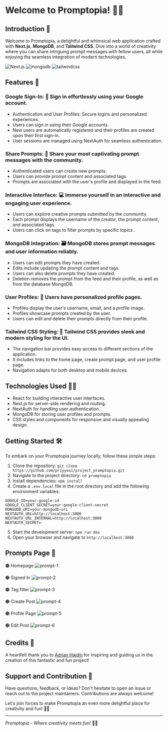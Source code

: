 # Welcome to Promptopia! 🎉✨

## Introduction 🚀

Welcome to Promptopia, a delightful and whimsical web application crafted with **Next.js**, **MongoDB**, and **Tailwind CSS**. Dive into a world of creativity where you can share intriguing prompt messages with fellow users, all while enjoying the seamless integration of modern technologies.

  <div>
    <img src="https://img.shields.io/badge/-Next_JS-black?style=for-the-badge&logoColor=white&logo=nextdotjs&color=000" alt="Next.js" />
    <img src="https://img.shields.io/badge/-Mongodb-black?style=for-the-badge&logoColor=white&logo=mongodb&color=47A248" alt="mongodb" />
    <img src="https://img.shields.io/badge/-Tailwind_CSS-black?style=for-the-badge&logoColor=white&logo=tailwindcss&color=06B6D4" alt="tailwindcss" />
  </div>

## Features 🌟

### **Google Sign-In:** 📝 Sign in effortlessly using your Google account.
- Authentication and User Profiles: Secure logins and personalized experiences.
- Users can sign in using their Google accounts.
- New users are automatically registered and their profiles are created upon their first sign-in.
- User sessions are managed using NextAuth for seamless authentication.

### **Share Prompts:** 📣 Share your most captivating prompt messages with the community.
- Authenticated users can create new prompts.
- Users can provide prompt content and associated tags.
- Prompts are associated with the user's profile and displayed in the feed.

### **Interactive Interface:** 💻 Immerse yourself in an interactive and engaging user experience.
- Users can explore creative prompts submitted by the community.
- Each prompt displays the username of the creator, the prompt content, and associated tags.
- Users can click on tags to filter prompts by specific topics.

### **MongoDB Integration:** 🗃️ MongoDB stores prompt messages and user information reliably.
- Users can edit prompts they have created.
- Edits include updating the prompt content and tags.
- Users can also delete prompts they have created.
- Deletion removes the prompt from the feed and their profile, as well as from the database MongoDB.

### **User Profiles:** 👥 Users have personalized profile pages.
- Profiles display the user's username, email, and a profile image.
- Profiles showcase prompts created by the user.
- Users can edit and delete their prompts directly from their profile.

### **Tailwind CSS Styling:** 🎨 Tailwind CSS provides sleek and modern styling for the UI.
- The navigation bar provides easy access to different sections of the application.
- It includes links to the home page, create prompt page, and user profile page.
- Navigation adapts for both desktop and mobile devices.

## Technologies Used 👩‍💻
- React for building interactive user interfaces.
- Next.js for server-side rendering and routing.
- NextAuth for handling user authentication.
- MongoDB for storing user profiles and prompts.
- CSS styles and components for responsive and visually appealing design.

## Getting Started 🛠️

To embark on your Promptopia journey locally, follow these simple steps:

1. Clone the repository: `git clone https://github.com/priyyasi/project_promptopia.git`
2. Navigate to the project directory: `cd promptopia`
3. Install dependencies: `npm install`
4. Create a `.env.local` file in the root directory and add the following environment variables:

```plaintext
GOOGLE_ID=your-google-id
GOOGLE_CLIENT_SECRET=your-google-client-secret
MONGODB_URI=your-mongodb-uri
NEXTAUTH_URL=http://localhost:3000
NEXTAUTH_URL_INTERNAL=http://localhost:3000
NEXTAUTH_SECRET=
```

5. Start the development server: `npm run dev`
6. Open your browser and navigate to `http://localhost:3000`

## Prompts Page 📑


🟠 Homepage
![prompt-1](https://github.com/priyyasi/project_promptopia/assets/67642788/94992908-c0fb-459b-acff-1aa7178b5751)


🟠 Signed In
![prompt-2](https://github.com/priyyasi/project_promptopia/assets/67642788/0b1cf4e0-8acd-40f3-9f0a-7631b4c61554)


🟠 Tag filter
![prompt-3](https://github.com/priyyasi/project_promptopia/assets/67642788/d6ebc627-7873-42cc-8f29-30124b7d9505)


🟠 Create Post
![prompt-4](https://github.com/priyyasi/project_promptopia/assets/67642788/ffd123b4-9111-4e0d-aac8-a481ae46b379)


🟠 Profile Page
![prompt-5](https://github.com/priyyasi/project_promptopia/assets/67642788/cbc403a6-31e6-4175-b203-e694a1512a20)


🟠 Edit Post
![prompt-6](https://github.com/priyyasi/project_promptopia/assets/67642788/6ec15f10-3ad5-4d8a-bbe6-65887a93cb7e)


## Credits 🙌

A heartfelt thank you to [Adrian Hajdin](https://github.com/adrianhajdin) for inspiring and guiding us in the creation of this fantastic and fun project!

## Support and Contribution 🤝

Have questions, feedback, or ideas? Don't hesitate to open an issue or reach out to the project maintainers. Contributions are always welcome!

Let's join forces to make Promptopia an even more delightful place for creativity and fun! 🌈🎨

---

*Promptopia - Where creativity meets fun!* 🌟🎈
